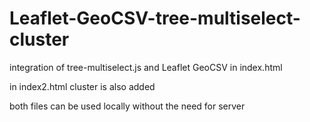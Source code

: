 # Leaflet-GeoCSV-tree-multiselect-cluster
integration of tree-multiselect.js and Leaflet GeoCSV in index.html

in index2.html cluster is also added

both files can be used locally without the need for server
